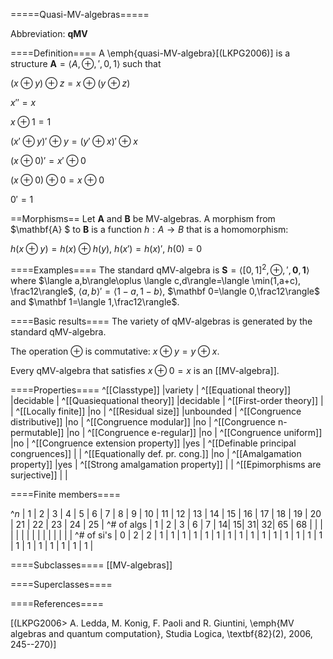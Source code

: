 =====Quasi-MV-algebras=====

Abbreviation: **qMV**


====Definition====
A \emph{quasi-MV-algebra}[(LKPG2006)] is a
structure $\mathbf{A}=\langle A, \oplus, ', 0, 1\rangle$ such that

$(x\oplus y)\oplus z = x\oplus(y\oplus z)$

$x''=x$

$x \oplus 1 = 1$

$(x'\oplus y)'\oplus y = (y'\oplus x)'\oplus x$

$(x\oplus 0)' = x'\oplus 0$

$(x\oplus 0)\oplus 0 = x\oplus 0$

$0' = 1$

==Morphisms==
Let $\mathbf{A}$ and $\mathbf{B}$ be MV-algebras. A morphism from $\mathbf{A}
$ to $\mathbf{B}$ is a function $h:A\to B$ that is a homomorphism: 

$h(x\oplus y)=h(x)\oplus h(y)$, $h(x')=h(x)'$, $h(0)=0$


====Examples====
The standard qMV-algebra is $\mathbf S=\langle [0,1]^2,\oplus, ', \mathbf 0, \mathbf 1\rangle$ where
$\langle a,b\rangle\oplus \langle c,d\rangle=\langle \min(1,a+c), \frac12\rangle$, $\langle a,b\rangle'=\langle 1-a,1-b\rangle$,
$\mathbf 0=\langle 0,\frac12\rangle$ and $\mathbf 1=\langle 1,\frac12\rangle$.


====Basic results====
The variety of qMV-algebras is generated by the standard qMV-algebra.

The operation $\oplus$ is commutative: $x\oplus y = y\oplus x$.

Every qMV-algebra that satisfies $x\oplus 0 = x$ is an [[MV-algebra]].


====Properties====
^[[Classtype]]  |variety |
^[[Equational theory]]  |decidable |
^[[Quasiequational theory]]  |decidable |
^[[First-order theory]]  | |
^[[Locally finite]]  |no |
^[[Residual size]]  |unbounded |
^[[Congruence distributive]]  |no |
^[[Congruence modular]]  |no |
^[[Congruence n-permutable]]  |no |
^[[Congruence e-regular]]  |no |
^[[Congruence uniform]]  |no |
^[[Congruence extension property]]  |yes |
^[[Definable principal congruences]]  | |
^[[Equationally def. pr. cong.]]  |no |
^[[Amalgamation property]]  |yes  |
^[[Strong amalgamation property]]  | |
^[[Epimorphisms are surjective]]  | |


====Finite members====

^$n$       | 1 | 2 | 3 | 4 | 5 | 6 | 7 | 8 | 9 | 10 | 11 | 12 | 13 | 14 | 15 | 16 | 17 | 18 | 19 | 20 | 21 | 22 | 23 | 24 | 25 |
^# of algs | 1 | 2 | 3 | 6 | 7 | 14| 15| 31| 32| 65 | 68 |   |   |   |   |   |   |   |   |   |   |   |   |   |   |
^# of si's | 0 | 2 | 2 | 1 | 1 | 1 | 1 | 1 | 1 | 1  | 1  | 1  | 1  | 1  | 1  | 1  | 1  | 1  | 1  | 1 | 1  | 1  | 1  | 1  | 1  |

====Subclasses====
[[MV-algebras]] 


====Superclasses====

====References====

[(LKPG2006>
A. Ledda, M. Konig, F. Paoli and R. Giuntini, 
\emph{MV algebras and quantum computation}, 
Studia Logica, \textbf{82}(2), 2006, 245--270)]
